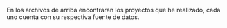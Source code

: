 En los archivos de arriba encontraran los proyectos que he realizado, cada uno cuenta con su respectiva fuente de datos.
